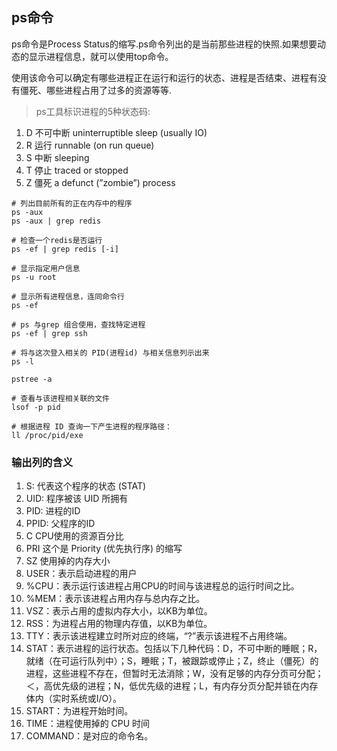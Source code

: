 ## ps命令

ps命令是Process Status的缩写.ps命令列出的是当前那些进程的快照.如果想要动态的显示进程信息，就可以使用top命令。

使用该命令可以确定有哪些进程正在运行和运行的状态、进程是否结束、进程有没有僵死、哪些进程占用了过多的资源等等.

>ps工具标识进程的5种状态码:

1. D 不可中断 uninterruptible sleep (usually IO)
2. R 运行 runnable (on run queue)
3. S 中断 sleeping
4. T 停止 traced or stopped
5. Z 僵死 a defunct (”zombie”) process

```shell script
# 列出目前所有的正在内存中的程序
ps -aux
ps -aux | grep redis

# 检查一个redis是否运行
ps -ef | grep redis [-i]

# 显示指定用户信息
ps -u root

# 显示所有进程信息，连同命令行
ps -ef

# ps 与grep 组合使用，查找特定进程
ps -ef | grep ssh

# 将与这次登入相关的 PID(进程id) 与相关信息列示出来
ps -l

pstree -a

# 查看与该进程相关联的文件
lsof -p pid

# 根据进程 ID 查询一下产生进程的程序路径：
ll /proc/pid/exe
```

### 输出列的含义

1. S: 代表这个程序的状态 (STAT)
2. UID: 程序被该 UID 所拥有
3. PID: 进程的ID
4. PPID: 父程序的ID
5. C CPU使用的资源百分比
6. PRI 这个是 Priority (优先执行序) 的缩写
7. SZ 使用掉的内存大小
11. USER：表示启动进程的用户
12. %CPU：表示运行该进程占用CPU的时间与该进程总的运行时间之比。
13. %MEM：表示该进程占用内存与总内存之比。
14. VSZ：表示占用的虚拟内存大小，以KB为单位。
15. RSS：为进程占用的物理内存值，以KB为单位。
16. TTY：表示该进程建立时所对应的终端，“?”表示该进程不占用终端。
17. STAT：表示进程的运行状态。包括以下几种代码：D，不可中断的睡眠；R，就绪（在可运行队列中）；S，睡眠；T，被跟踪或停止；Z，终止（僵死）的进程，这些进程不存在，但暂时无法消除；W，没有足够的内存分页可分配；＜，高优先级的进程；N，低优先级的进程；L，有内存分页分配并锁在内存体内（实时系统或I/O）。
18. START：为进程开始时间。
19. TIME：进程使用掉的 CPU 时间
20. COMMAND：是对应的命令名。

